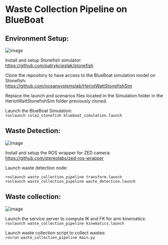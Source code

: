 # Waste Collection Pipeline on BlueBoat

## Environment Setup:

![image](https://github.com/user-attachments/assets/2d25fc98-3713-4953-b08d-357243eec0ed)

Install and setup Stonefish simulator: <br />
https://github.com/patrykcieslak/stonefish

Clone the repository to have access to the BlueBoat simulation model on Stonefish: <br />
https://github.com/oceansystemslab/HeriotWattStonefishSim

Replace the launch and scenarios files located in the Simulation folder in the HeriotWattStonefishSim folder previously cloned.

Launch the BlueBoat Simulation: <br />
`roslaunch cola2_stonefish blueboat_simulation.launch`

## Waste Detection:

![image](https://github.com/user-attachments/assets/3041c28c-3ec3-4e12-83a1-97ae093d1ab0)

Install and setup the ROS wrapper for ZED camera: <br />
https://github.com/stereolabs/zed-ros-wrapper

Launch waste detection node:
```
roslaunch waste_collection_pipeline transform.launch
roslaunch waste_collection_pipeline waste_detection.launch
```

## Waste collection: 
![image](https://github.com/user-attachments/assets/72d842c6-bd5d-4ed8-84c1-870c3ea1ccf5)

Launch the service server to compute IK and FK for arm kinematics: <br />
`roslaunch waste_collection_pipeline kinematics.launch`

Launch waste collection script to collect wastes: <br />
`rosrun waste_collection_pipeline main.py`
